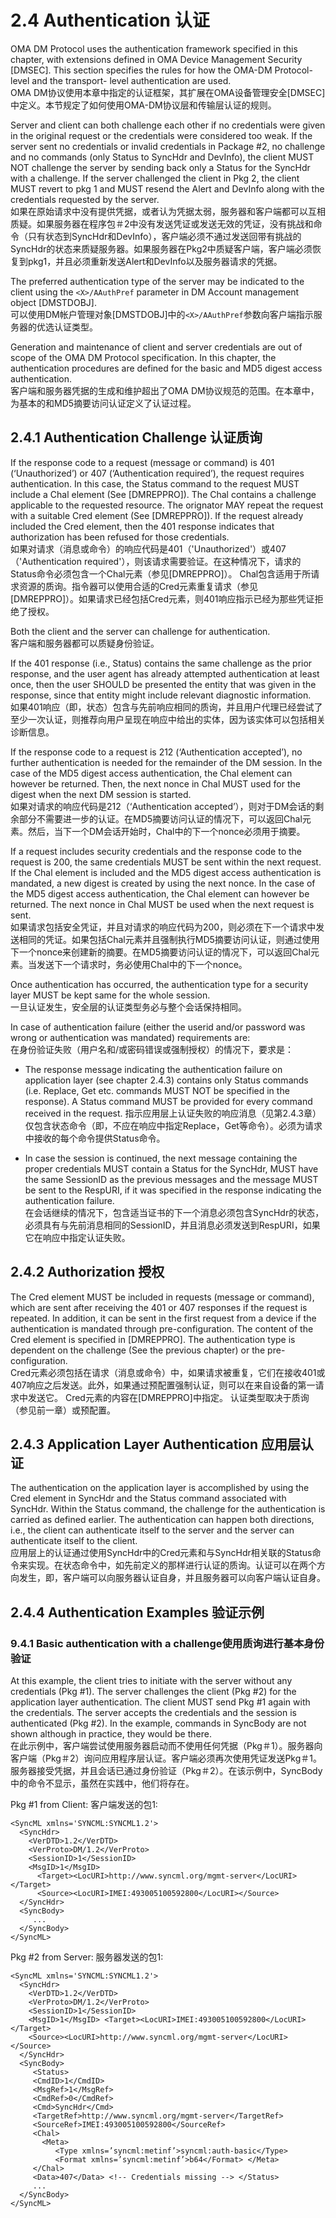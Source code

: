 # 2.4 Authentication 认证
OMA DM Protocol uses the authentication framework specified in this chapter, with extensions defined in OMA Device Management Security [DMSEC]. This section specifies the rules for how the OMA-DM Protocol-level and the transport- level authentication are used.<br/>
OMA DM协议使用本章中指定的认证框架，其扩展在OMA设备管理安全[DMSEC]中定义。本节规定了如何使用OMA-DM协议层和传输层认证的规则。

Server and client can both challenge each other if no credentials were given in the original request or the credentials were considered too weak. If the server sent no credentials or invalid credentials in Package #2, no challenge and no commands (only Status to SyncHdr and DevInfo), the client MUST NOT challenge the server by sending back only a Status for the SyncHdr with a challenge. If the server challenged the client in Pkg 2, the client MUST revert to pkg 1 and MUST resend the Alert and DevInfo along with the credentials requested by the server.<br/>
如果在原始请求中没有提供凭据，或者认为凭据太弱，服务器和客户端都可以互相质疑。如果服务器在程序包＃2中没有发送凭证或发送无效的凭证，没有挑战和命令（只有状态到SyncHdr和DevInfo），客户端必须不通过发送回带有挑战的SyncHdr的状态来质疑服务器。如果服务器在Pkg2中质疑客户端，客户端必须恢复到pkg1，并且必须重新发送Alert和DevInfo以及服务器请求的凭据。

The preferred authentication type of the server may be indicated to the client using the `<X>/AAuthPref` parameter in DM Account management object [DMSTDOBJ].<br/>
可以使用DM帐户管理对象[DMSTDOBJ]中的`<X>/AAuthPref`参数向客户端指示服务器的优选认证类型。

Generation and maintenance of client and server credentials are out of scope of the OMA DM Protocol specification. In this chapter, the authentication procedures are defined for the basic and MD5 digest access authentication.<br/>
客户端和服务器凭据的生成和维护超出了OMA DM协议规范的范围。在本章中，为基本的和MD5摘要访问认证定义了认证过程。

## 2.4.1 Authentication Challenge 认证质询
If the response code to a request (message or command) is 401 (‘Unauthorized’) or 407 (‘Authentication required’), the request requires authentication. In this case, the Status command to the request MUST include a Chal element (See [DMREPPRO]). The Chal contains a challenge applicable to the requested resource. The orignator MAY repeat the request with a suitable Cred element (See [DMREPPRO]). If the request already included the Cred element, then the 401 response indicates that authorization has been refused for those credentials.<br/>
如果对请求（消息或命令）的响应代码是401（'Unauthorized'）或407（'Authentication required'），则该请求需要验证。在这种情况下，请求的Status命令必须包含一个Chal元素（参见[DMREPPRO]）。 Chal包含适用于所请求资源的质询。指令器可以使用合适的Cred元素重复请求（参见[DMREPPRO]）。如果请求已经包括Cred元素，则401响应指示已经为那些凭证拒绝了授权。

Both the client and the server can challenge for authentication.<br/>
客户端和服务器都可以质疑身份验证。

If the 401 response (i.e., Status) contains the same challenge as the prior response, and the user agent has already attempted authentication at least once, then the user SHOULD be presented the entity that was given in the response, since that entity might include relevant diagnostic information.<br/>
如果401响应（即，状态）包含与先前响应相同的质询，并且用户代理已经尝试了至少一次认证，则推荐向用户呈现在响应中给出的实体，因为该实体可以包括相关诊断信息。

If the response code to a request is 212 (‘Authentication accepted’), no further authentication is needed for the remainder of the DM session. In the case of the MD5 digest access authentication, the Chal element can however be returned. Then, the next nonce in Chal MUST used for the digest when the next DM session is started.<br/>
如果对请求的响应代码是212（‘Authentication accepted’），则对于DM会话的剩余部分不需要进一步的认证。在MD5摘要访问认证的情况下，可以返回Chal元素。然后，当下一个DM会话开始时，Chal中的下一个nonce必须用于摘要。

If a request includes security credentials and the response code to the request is 200, the same credentials MUST be sent within the next request. If the Chal element is included and the MD5 digest access authentication is mandated, a new digest is created by using the next nonce. In the case of the MD5 digest access authentication, the Chal element can however be returned. The next nonce in Chal MUST be used when the next request is sent.<br/>
如果请求包括安全凭证，并且对请求的响应代码为200，则必须在下一个请求中发送相同的凭证。如果包括Chal元素并且强制执行MD5摘要访问认证，则通过使用下一个nonce来创建新的摘要。在MD5摘要访问认证的情况下，可以返回Chal元素。当发送下一个请求时，务必使用Chal中的下一个nonce。

Once authentication has occurred, the authentication type for a security layer MUST be kept same for the whole session.<br/>
一旦认证发生，安全层的认证类型务必与整个会话保持相同。

In case of authentication failure (either the userid and/or password was wrong or authentication was mandated) requirements are:<br/>
在身份验证失败（用户名和/或密码错误或强制授权）的情况下，要求是：

  * The response message indicating the authentication failure on application layer (see chapter 2.4.3) contains only Status commands (i.e. Replace, Get etc. commands MUST NOT be specified in the response). A Status command MUST be provided for every command received in the request.
指示应用层上认证失败的响应消息（见第2.4.3章）仅包含状态命令（即，不应在响应中指定Replace，Get等命令）。必须为请求中接收的每个命令提供Status命令。

  * In case the session is continued, the next message containing the proper credentials MUST contain a Status for the SyncHdr, MUST have the same SessionID as the previous messages and the message MUST be sent to the RespURI, if it was specified in the response indicating the authentication failure.<br/>
在会话继续的情况下，包含适当证书的下一个消息必须包含SyncHdr的状态，必须具有与先前消息相同的SessionID，并且消息必须发送到RespURI，如果它在响应中指定认证失败。

## 2.4.2 Authorization 授权
The Cred element MUST be included in requests (message or command), which are sent after receiving the 401 or 407 responses if the request is repeated. In addition, it can be sent in the first request from a device if the authentication is mandated through pre-configuration. The content of the Cred element is specified in [DMREPPRO]. The authentication type is dependent on the challenge (See the previous chapter) or the pre-configuration.<br/>
Cred元素必须包括在请求（消息或命令）中，如果请求被重复，它们在接收401或407响应之后发送。此外，如果通过预配置强制认证，则可以在来自设备的第一请求中发送它。 Cred元素的内容在[DMREPPRO]中指定。 认证类型取决于质询（参见前一章）或预配置。

## 2.4.3 Application Layer Authentication 应用层认证
The authentication on the application layer is accomplished by using the Cred element in SyncHdr and the Status command associated with SyncHdr. Within the Status command, the challenge for the authentication is carried as defined earlier. The authentication can happen both directions, i.e., the client can authenticate itself to the server and the server can authenticate itself to the client.<br/>
应用层上的认证通过使用SyncHdr中的Cred元素和与SyncHdr相关联的Status命令来实现。在状态命令中，如先前定义的那样进行认证的质询。认证可以在两个方向发生，即，客户端可以向服务器认证自身，并且服务器可以向客户端认证自身。

## 2.4.4 Authentication Examples 验证示例
### 9.4.1 Basic authentication with a challenge使用质询进行基本身份验证
At this example, the client tries to initiate with the server without any credentials (Pkg #1). The server challenges the client (Pkg #2) for the application layer authentication. The client MUST send Pkg #1 again with the credentials. The server accepts the credentials and the session is authenticated (Pkg #2). In the example, commands in SyncBody are not shown although in practice, they would be there.<br/>
在此示例中，客户端尝试使用服务器启动而不使用任何凭据（Pkg＃1）。服务器向客户端（Pkg＃2）询问应用程序层认证。客户端必须再次使用凭证发送Pkg＃1。服务器接受凭据，并且会话已通过身份验证（Pkg＃2）。在该示例中，SyncBody中的命令不显示，虽然在实践中，他们将存在。

Pkg #1 from Client:  客户端发送的包1:
```
<SyncML xmlns='SYNCML:SYNCML1.2'>
  <SyncHdr>
    <VerDTD>1.2</VerDTD>
    <VerProto>DM/1.2</VerProto>
    <SessionID>1</SessionID>
    <MsgID>1</MsgID> 
      <Target><LocURI>http://www.syncml.org/mgmt-server</LocURI></Target> 
      <Source><LocURI>IMEI:493005100592800</LocURI></Source>
  </SyncHdr>
  <SyncBody>
     ...
  </SyncBody>
</SyncML>
```
Pkg #2 from Server:  服务器发送的包1:
```
<SyncML xmlns='SYNCML:SYNCML1.2'>
  <SyncHdr>
    <VerDTD>1.2</VerDTD>
    <VerProto>DM/1.2</VerProto>
    <SessionID>1</SessionID>
    <MsgID>1</MsgID> <Target><LocURI>IMEI:493005100592800</LocURI></Target> 
    <Source><LocURI>http://www.syncml.org/mgmt-server</LocURI></Source>
  </SyncHdr>
  <SyncBody>
     <Status>
     <CmdID>1</CmdID>
     <MsgRef>1</MsgRef>
     <CmdRef>0</CmdRef>
     <Cmd>SyncHdr</Cmd> 
     <TargetRef>http://www.syncml.org/mgmt-server</TargetRef> 
     <SourceRef>IMEI:493005100592800</SourceRef>
     <Chal>
       <Meta>
          <Type xmlns=’syncml:metinf’>syncml:auth-basic</Type>
          <Format xmlns=’syncml:metinf’>b64</Format> </Meta>
     </Chal>
     <Data>407</Data> <!-- Credentials missing --> </Status>
     ...
  </SyncBody>
</SyncML>
```

